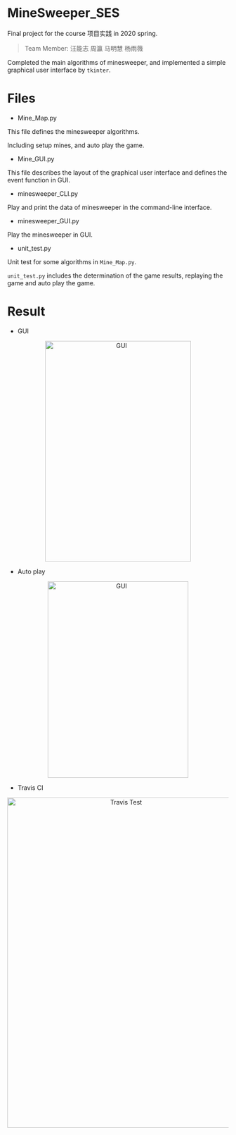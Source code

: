 # MineSweeper_SES

Final project for the course 项目实践 in 2020 spring.

> Team Member: 汪能志 周瀛 马明慧 杨雨薇

Completed the main algorithms of minesweeper, and implemented a simple graphical user interface by ` tkinter `.

# Files 

* Mine_Map.py

This file defines the minesweeper algorithms.

Including setup mines,  and auto play the game.

* Mine_GUI.py

This file describes the layout of the graphical user interface and defines the event function in GUI.

* minesweeper_CLI.py

Play and print the data of minesweeper in the command-line interface.

* minesweeper_GUI.py

Play the minesweeper in GUI.

* unit_test.py

Unit test for some algorithms in ` Mine_Map.py `.

` unit_test.py ` includes the determination of the game results, replaying the game and auto play the game.

# Result

* GUI

<div align=center>
<img height='501' width='332' src='https://github.com/NengzhiWang/MineSweeper_SES/blob/master/README%20Image/GUI.jpg' alt='GUI'>
</div>

* Auto play

<div align=center>
<img height='446' width='320' src='https://github.com/NengzhiWang/MineSweeper_SES/blob/master/README%20Image/Auto%20Play.gif' alt='GUI'>
</div>

* Travis CI

<div align=center>
<img height='750' width='525' src='https://github.com/NengzhiWang/MineSweeper_SES/blob/master/README%20Image/Travis%20Test.png' alt='Travis Test'>
</div>
